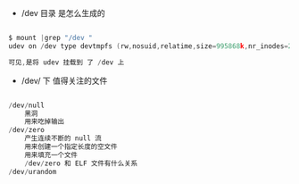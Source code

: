 

- /dev 目录 是怎么生成的
```c

$ mount |grep "/dev "
udev on /dev type devtmpfs (rw,nosuid,relatime,size=995868k,nr_inodes=248967,mode=755)

可见,是将 udev 挂载到 了 /dev 上

```
- /dev/ 下 值得关注的文件
```c

/dev/null
	黑洞
	用来吃掉输出
/dev/zero
	产生连续不断的 null 流
	用来创建一个指定长度的空文件
	用来填充一个文件
	/dev/zero 和 ELF 文件有什么关系 
/dev/urandom
```

